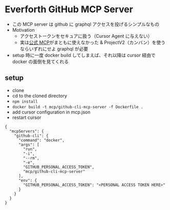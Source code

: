 # Everforth GitHub MCP Server

- この MCP server は github に graphql アクセスを投げるシンプルなもの
- Motivation
  - アクセストークンをセキュアに扱う（Cursor Agent に与えない）
  - 実は[公式 MCP](https://github.com/modelcontextprotocol/servers/tree/main/src/github)がまともに使えなかった & ProjectV2（カンバン）を使うならいずれにせよ graphql が必要
- setup 時に一度 docker build してしまえば、それ以降は cursor 経由で docker の面倒を見てくれる

## setup

- clone
- cd to the cloned directory
- `npm install`
- `docker build -t mcp/github-cli-mcp-server -f Dockerfile .`
- add cursor configuration in mcp.json
- restart cursor

```
{
  "mcpServers": {
    "github-cli": {
      "command": "docker",
      "args": [
        "run",
        "-i",
        "--rm",
        "-e",
        "GITHUB_PERSONAL_ACCESS_TOKEN",
        "mcp/github-cli-mcp-server"
      ],
      "env": {
        "GITHUB_PERSONAL_ACCESS_TOKEN": "<PERSONAL ACCESS TOKEN HERE>"
      }
    }
  }
}
```
